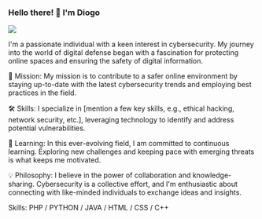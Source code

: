###  Hello there! 👋 I'm Diogo
![](https://external-content.duckduckgo.com/iu/?u=https%3A%2F%2Frockyknolltech.com%2Fwp-content%2Fuploads%2Fsites%2F725%2F2021%2F03%2Fbigstock-Cyber-Security-Data-Protection-398556191-2048x974.jpg&f=1&nofb=1&ipt=43ef83cc2b7d8d788fc7372289d145b14e4a903c2c332ab9a5b93778cd48412e&ipo=images)

I'm a passionate individual with a keen interest in cybersecurity. My journey into the world of digital defense began with a fascination for protecting online spaces and ensuring the safety of digital information.

🔐 Mission: My mission is to contribute to a safer online environment by staying up-to-date with the latest cybersecurity trends and employing best practices in the field.

🛠️ Skills: I specialize in [mention a few key skills, e.g., ethical hacking, network security, etc.], leveraging technology to identify and address potential vulnerabilities.

🚀 Learning: In this ever-evolving field, I am committed to continuous learning. Exploring new challenges and keeping pace with emerging threats is what keeps me motivated.

💡 Philosophy: I believe in the power of collaboration and knowledge-sharing. Cybersecurity is a collective effort, and I'm enthusiastic about connecting with like-minded individuals to exchange ideas and insights.

Skills: PHP / PYTHON / JAVA / HTML / CSS / C++





